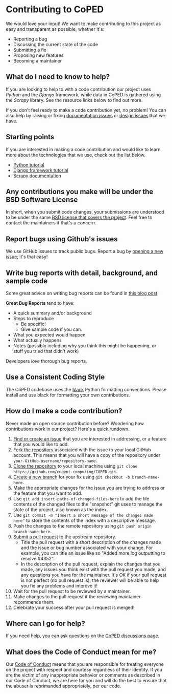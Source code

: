 # Contributing to CoPED

We would love your input! We want to make contributing to this project as easy and transparent as possible, whether it's:

- Reporting a bug
- Discussing the current state of the code
- Submitting a fix
- Proposing new features
- Becoming a maintainer

## What do I need to know to help?

If you are looking to help to with a code contribution our project uses *Python* and the *Django* framework, while data in CoPED is gathered using the *Scrapy* library. See the resource links below to find out more.

If you don't feel ready to make a code contribution yet, no problem! You can also help by raising or fixing [documentation issues](https://github.com/cogent-computing/COPED/labels/documentation) or [design issues](https://github.com/cogent-computing/COPED/labels/design) that we have.

## Starting points

If you are interested in making a code contribution and would like to learn more about the technologies that we use, check out the list below.

- [Python tutorial](https://docs.python.org/3/tutorial/)
- [Django framework tutorial](https://developer.mozilla.org/en-US/docs/Learn/Server-side/Django)
- [Scrapy documentation](https://docs.scrapy.org/en/latest/)

## Any contributions you make will be under the BSD Software License

In short, when you submit code changes, your submissions are understood to be under the same [BSD license that covers the project](./LICENSE.md). Feel free to contact the maintainers if that's a concern.

## Report bugs using Github's issues

We use GitHub issues to track public bugs. Report a bug by [opening a new issue](https://github.com/cogent-computing/COPED/issues); it's that easy!

## Write bug reports with detail, background, and sample code

Some great advice on writing bug reports can be found in [this blog post](https://marker.io/blog/write-bug-report).

**Great Bug Reports** tend to have:

- A quick summary and/or background
- Steps to reproduce
  - Be specific!
  - Give sample code if you can.
- What you expected would happen
- What actually happens
- Notes (possibly including why you think this might be happening, or stuff you tried that didn't work)

Developers *love* thorough bug reports.

## Use a Consistent Coding Style

The CoPED codebase uses the [black](https://black.readthedocs.io/en/stable/) Python formatting conventions. Please install and use black for formatting your own contributions.

## How do I make a code contribution?

Never made an open source contribution before? Wondering how contributions work in our project? Here's a quick rundown.

1. [Find or create an issue](https://github.com/cogent-computing/COPED/issues) that you are interested in addressing, or a feature that you would like to add.
2. [Fork the repository](https://docs.github.com/en/get-started/quickstart/fork-a-repo) associated with the issue to your local GitHub account. This means that you will have a copy of the repository under `your-GitHub-username/repository-name`.
3. [Clone the repository](https://docs.github.com/en/repositories/creating-and-managing-repositories/cloning-a-repository) to your local machine using `git clone https://github.com/cogent-computing/COPED.git`.
4. [Create a new branch](https://git-scm.com/book/en/v2/Git-Branching-Branches-in-a-Nutshell) for your fix using `git checkout -b branch-name-here`.
5. Make the appropriate changes for the issue you are trying to address or the feature that you want to add.
6. Use `git add insert-paths-of-changed-files-here` to add the file contents of the changed files to the "snapshot" git uses to manage the state of the project, also known as the index.
7. Use `git commit -m "Insert a short message of the changes made here"` to store the contents of the index with a descriptive message.
8. Push the changes to the remote repository using `git push origin branch-name-here`.
9. [Submit a pull request](https://docs.github.com/en/pull-requests/collaborating-with-pull-requests/proposing-changes-to-your-work-with-pull-requests/creating-a-pull-request) to the upstream repository.
    - Title the pull request with a short description of the changes made and the issue or bug number associated with your change. For example, you can title an issue like so "Added more log outputting to resolve #4352".
    - In the description of the pull request, explain the changes that you made, any issues you think exist with the pull request you made, and any questions you have for the maintainer. It's OK if your pull request is not perfect (no pull request is), the reviewer will be able to help you fix any problems and improve it!
10. Wait for the pull request to be reviewed by a maintainer.
11. Make changes to the pull request if the reviewing maintainer recommends them.
12. Celebrate your success after your pull request is merged!

## Where can I go for help?

If you need help, you can ask questions on the [CoPED discussions page](https://github.com/cogent-computing/COPED/discussions).

## What does the Code of Conduct mean for me?

Our [Code of Conduct](./CODE-OF-CONDUCT.md) means that you are responsible for treating everyone on the project with respect and courtesy regardless of their identity. If you are the victim of any inappropriate behavior or comments as described in our Code of Conduct, we are here for you and will do the best to ensure that the abuser is reprimanded appropriately, per our code.
